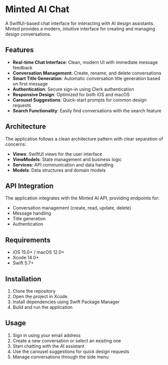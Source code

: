 # Minted AI Chat

A SwiftUI-based chat interface for interacting with AI design assistants. Minted provides a modern, intuitive interface for creating and managing design conversations.

## Features

- **Real-time Chat Interface**: Clean, modern UI with immediate message feedback
- **Conversation Management**: Create, rename, and delete conversations
- **Smart Title Generation**: Automatic conversation title generation based on first message
- **Authentication**: Secure sign-in using Clerk authentication
- **Responsive Design**: Optimized for both iOS and macOS
- **Carousel Suggestions**: Quick-start prompts for common design requests
- **Search Functionality**: Easily find conversations with the search feature

## Architecture

The application follows a clean architecture pattern with clear separation of concerns:

- **Views**: SwiftUI views for the user interface
- **ViewModels**: State management and business logic
- **Services**: API communication and data handling
- **Models**: Data structures and domain models

## API Integration

The application integrates with the Minted AI API, providing endpoints for:

- Conversation management (create, read, update, delete)
- Message handling
- Title generation
- Authentication

## Requirements

- iOS 15.0+ / macOS 12.0+
- Xcode 14.0+
- Swift 5.7+

## Installation

1. Clone the repository
2. Open the project in Xcode
3. Install dependencies using Swift Package Manager
4. Build and run the application

## Usage

1. Sign in using your email address
2. Create a new conversation or select an existing one
3. Start chatting with the AI assistant
4. Use the carousel suggestions for quick design requests
5. Manage conversations through the side menu
